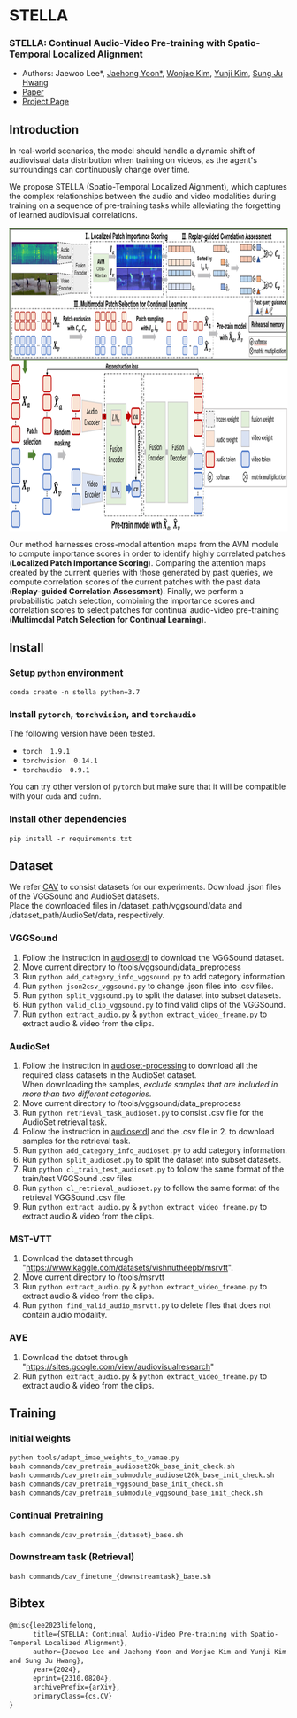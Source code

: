 # STELLA

### **STELLA: Continual Audio-Video Pre-training with Spatio-Temporal Localized Alignment**  
* Authors: Jaewoo Lee*, [Jaehong Yoon*](https://jaehong31.github.io/), [Wonjae Kim](https://wonjae.kim/), [Yunji Kim](https://github.com/YunjiKim), [Sung Ju Hwang](http://www.sungjuhwang.com/)
* [Paper](https://arxiv.org/abs/2310.08204)
* [Project Page](https://cl-stella.github.io/)

## Introduction

In real-world scenarios, the model should handle a dynamic shift of audiovisual data distribution when training on videos, as the agent's surroundings can continuously change over time.

We propose STELLA (Spatio-Temporal Localized Aignment), which captures the complex relationships between the audio and video modalities during training on a sequence of pre-training tasks while alleviating the forgetting of learned audiovisual correlations.

<img src="assets/concept_figure.png" style="display: block; margin: 0 auto; height:550px;"/>
<p>
Our method harnesses cross-modal attention maps from the AVM module to compute importance scores in order to identify highly correlated patches (<b>Localized Patch Importance Scoring</b>).
        Comparing the attention maps created by the current queries with those generated by past queries, we compute correlation scores of the current patches with the past data (<b>Replay-guided Correlation Assessment</b>).
        Finally, we perform a probabilistic patch selection, combining the importance scores and correlation scores to select patches for continual audio-video pre-training (<b>Multimodal Patch Selection for Continual Learning</b>).
</p>

## Install
### Setup `python` environment
```
conda create -n stella python=3.7
```

### Install `pytorch`, `torchvision`, and `torchaudio`
The following version have been tested.  
* `torch  1.9.1`
* `torchvision  0.14.1` 
* `torchaudio  0.9.1`  

You can try other version of `pytorch` but make sure that it will be compatible with your `cuda` and `cudnn`.  

### Install other dependencies
```
pip install -r requirements.txt
```

## Dataset
We refer [CAV](https://github.com/YuanGongND/cav-mae) to consist datasets for our experiments. Download .json files of the VGGSound and AudioSet datasets.<br>
Place the downloaded files in /dataset_path/vggsound/data and /dataset_path/AudioSet/data, respectively.

### VGGSound

1. Follow the instruction in [audiosetdl](https://github.com/speedyseal/audiosetdl) to download the VGGSound dataset.
2. Move current directory to /tools/vggsound/data_preprocess
3. Run ```python add_category_info_vggsound.py``` to add category information.
4. Run ```python json2csv_vggsound.py``` to change .json files into .csv files.
5. Run ```python split_vggsound.py``` to split the dataset into subset datasets.
6. Run ```python valid_clip_vggsound.py``` to find valid clips of the VGGSound.
7. Run ```python extract_audio.py``` & ```python extract_video_freame.py``` to extract audio & video from the clips.

### AudioSet

1. Follow the instruction in [audioset-processing](https://github.com/aoifemcdonagh/audioset-processing) to download all the required class datasets in the AudioSet dataset.<br>
   When downloading the samples, <i>exclude samples that are included in more than two different categories</i>.
2. Move current directory to /tools/vggsound/data_preprocess
3. Run ```python retrieval_task_audioset.py``` to consist .csv file for the AudioSet retrieval task.
3. Follow the instruction in [audiosetdl](https://github.com/speedyseal/audiosetdl) and the .csv file in 2. to download samples for the retrieval task.
4. Run ```python add_category_info_audioset.py``` to add category information.
5. Run ```python split_audioset.py``` to split the dataset into subset datasets.
6. Run ```python cl_train_test_audioset.py``` to follow the same format of the train/test VGGSound .csv files.
7. Run ```python cl_retrieval_audioset.py``` to follow the same format of the retrieval VGGSound .csv file.
8. Run ```python extract_audio.py``` & ```python extract_video_freame.py``` to extract audio & video from the clips.

### MST-VTT

1. Download the dataset through "https://www.kaggle.com/datasets/vishnutheepb/msrvtt".
2. Move current directory to /tools/msrvtt
3. Run ```python extract_audio.py``` & ```python extract_video_freame.py``` to extract audio & video from the clips.
4. Run ```python find_valid_audio_msrvtt.py``` to delete files that does not contain audio modality.

### AVE

1. Download the datset through "https://sites.google.com/view/audiovisualresearch"
2. Run ```python extract_audio.py``` & ```python extract_video_freame.py``` to extract audio & video from the clips.

## Training

### Initial weights
```
python tools/adapt_imae_weights_to_vamae.py
bash commands/cav_pretrain_audioset20k_base_init_check.sh
bash commands/cav_pretrain_submodule_audioset20k_base_init_check.sh
bash commands/cav_pretrain_vggsound_base_init_check.sh
bash commands/cav_pretrain_submodule_vggsound_base_init_check.sh
```

### Continual Pretraining
```
bash commands/cav_pretrain_{dataset}_base.sh
```

### Downstream task (Retrieval)

```
bash commands/cav_finetune_{downstreamtask}_base.sh
```

## Bibtex
```
@misc{lee2023lifelong,
      title={STELLA: Continual Audio-Video Pre-training with Spatio-Temporal Localized Alignment},
      author={Jaewoo Lee and Jaehong Yoon and Wonjae Kim and Yunji Kim and Sung Ju Hwang},
      year={2024},
      eprint={2310.08204},
      archivePrefix={arXiv},
      primaryClass={cs.CV}
}
```
